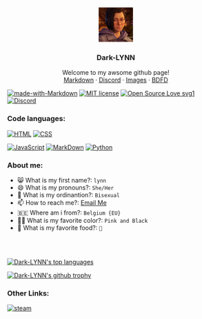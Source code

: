 <!--
*** Thanks for checking out the Dark-LYNN's README.
*** Here i will upload my things that actualy are about anything.
*** Thanks again!
-->

<!-- PROJECT SHIELDS -->
<!--
*** I'm using markdown "reference style" links for readability.
-->
<!-- PROJECT LOGO -->
<br />
<p align="center">
  <a href="https://github.com/Dark-LYNN/Dark-LYNN/">
    <img src="Images/Image_1.png" alt="Logo" width="80" height="80">
  </a>

  <h3 align="center">Dark-LYNN</h3>

  <p align="center">
    Welcome to my awsome github page!
    <br />
    <a href="https://github.com/Dark-LYNN/Dark-LYNN/tree/main/Markdown">Markdown</a>
    ·
    <a href="https://discord.gg/SBj5WzeVBj/">Discord</a>
    ·
    <a href="https://github.com/Dark-LYNN/Dark-LYNN/blob/main/Images">Images</a>
    ·
    <a href="https://github.com/Dark-LYNN/Dark-LYNN/tree/main/BDFD%20Codes">BDFD</a>
  </p>
</p>

[![made-with-Markdown](https://img.shields.io/badge/Made%20with-Markdown-1f425f.svg)](https://github.com/Dark-LYNN/Dark-LYNN/)
[![MIT license](https://img.shields.io/badge/License-MIT-informational.svg)](https://github.com/Dark-LYNN/Dark-LYNN/)
[![Open Source Love svg1](https://badges.frapsoft.com/os/v1/open-source.svg?v=103)](https://github.com/ellerbrock/open-source-badges/)
[![Discord](https://img.shields.io/discord/738381353921544282.svg?label=&logo=discord&logoColor=ffffff&color=7389D8&labelColor=6A7EC2)](https://discord.gg/SBj5WzeVBj)

### Code languages:
[![HTML](https://img.shields.io/badge/HTML-239120?style=for-the-badge&logo=html5&logoColor=white)](https://github.com/Dark-LYNN/Dark-LYNN/)
[![CSS](https://img.shields.io/badge/CSS-239120?&style=for-the-badge&logo=css3&logoColor=white)](https://github.com/Dark-LYNN/Dark-LYNN/)

[![JavaScript](https://img.shields.io/badge/JavaScript-323330?style=for-the-badge&logo=javascript&logoColor=F7DF1E)](https://github.com/Dark-LYNN/Dark-LYNN/)
[![MarkDown](https://img.shields.io/badge/Markdown-000000?style=for-the-badge&logo=markdown&logoColor=white)](https://github.com/Dark-LYNN/Dark-LYNN/)
[![Python](https://img.shields.io/badge/Python-323330?style=for-the-badge&logo=python&logoColor=F7DF1E)](https://github.com/Dark-LYNN/Dark-LYNN/)

### About me:
- 😸 What is my first name?: `lynn`
- 😄 What is my pronouns?: `She/Her`
- 🌈 What is my ordinantion?: `Bisexual`
- 📫 How to reach me?: [Email Me](mailto:botdevlynn@gmail.com)
- 🇧🇪  Where am i from?: `Belgium {EU}`
- 🏳️‍🌈 What is my favorite color?: `Pink and Black` 
- 🍕 What is my favorite food?: `🍕`

<br> </br>

[![Dark-LYNN's top languages](https://github-readme-stats.vercel.app/api/top-langs/?username=Dark-LYNN&theme=blue-green)](https://github.com/Dark-LYNN/Dark-LYNN)

[![Dark-LYNN's github trophy](https://github-profile-trophy.vercel.app/?username=Dark-LYNN&row=1)](https://github.com/Dark-LYNN/Dark-LYNN/)

### Other Links:
[![steam](https://img.shields.io/badge/Steam-000000?style=for-the-badge&logo=steam&logoColor=white)](https://steamcommunity.com/id/dark-lynn/)
